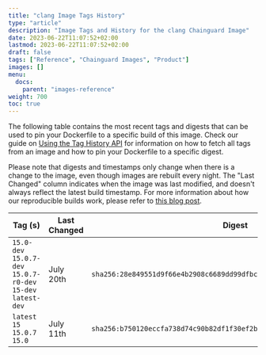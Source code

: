 ```yaml
---
title: "clang Image Tags History"
type: "article"
description: "Image Tags and History for the clang Chainguard Image"
date: 2023-06-22T11:07:52+02:00
lastmod: 2023-06-22T11:07:52+02:00
draft: false
tags: ["Reference", "Chainguard Images", "Product"]
images: []
menu:
  docs:
    parent: "images-reference"
weight: 700
toc: true
---
```


The following table contains the most recent tags and digests that can be used to pin your Dockerfile to a specific build of this image. Check our guide on [Using the Tag History API](/chainguard/chainguard-images/using-the-tag-history-api/) for information on how to fetch all tags from an image and how to pin your Dockerfile to a specific digest.

Please note that digests and timestamps only change when there is a change to the image, even though images are rebuilt every night. The "Last Changed" column indicates when the image was last modified, and doesn't always reflect the latest build timestamp. For more information about how our reproducible builds work, please refer to [this blog post](https://www.chainguard.dev/unchained/reproducing-chainguards-reproducible-image-builds).

| Tag (s)                                                        | Last Changed | Digest                                                                    |
|----------------------------------------------------------------|--------------|---------------------------------------------------------------------------|
|  `15.0-dev` `15.0.7-dev` `15.0.7-r0-dev` `15-dev` `latest-dev` | July 20th    | `sha256:28e849551d9f66e4b2908c6689dd99dfbc83229e70217c97741c8b9ffe4b6bb8` |
|  `latest` `15` `15.0.7` `15.0`                                 | July 11th    | `sha256:b750120eccfa738d74c90b82df1f30ef2baded2af0bee3525c62c4340e4e152d` |
